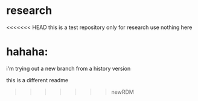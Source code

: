 # research
<<<<<<< HEAD
this is a test repository
only for research use
nothing here

hahaha:
=======

i'm trying out a new branch from a history version

this is a different readme
>>>>>>> newRDM
